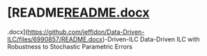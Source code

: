 # [README[README.docx](https://github.com/jeffidon/Data-Driven-ILC/files/6990877/README.docx)
.docx](https://github.com/jeffidon/Data-Driven-ILC/files/6990857/README.docx)-Driven-ILC
Data-Driven ILC with Robustness to Stochastic Parametric Errors
